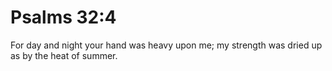 # Psalms 32:4

For day and night your hand was heavy upon me; my strength was dried up as by the heat of summer.
